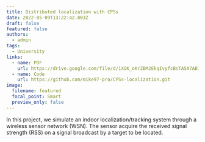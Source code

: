 ```yaml
---
title: Distributed localization with CPSs
date: 2022-05-09T13:22:42.003Z
draft: false
featured: false
authors:
  - admin
tags:
  - University
links:
  - name: PDF
    url: https://drive.google.com/file/d/1XOK_oKrZBM2EkqIvyfcBsTA5A7AB7c52/view?usp=sharing
  - name: Code
    url: https://github.com/mike97-pro/CPSs-localization.git
image:
  filename: featured
  focal_point: Smart
  preview_only: false
---
```

In this project, we simulate an indoor localization/tracking system through a wireless sensor network (WSN).
The sensor acquire the received signal strength (RSS) on a signal broadcast by a target to be located.